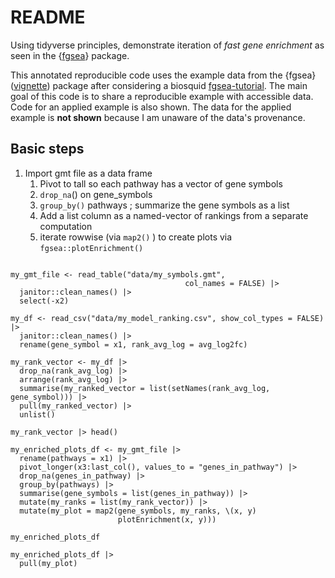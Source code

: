 # README

<!-- badges: start -->

<!-- badges: end -->

Using tidyverse principles, demonstrate iteration of *fast gene enrichment* as seen in the {[fgsea](https://bioconductor.org/packages/release/bioc/html/fgsea.html)} package.

This annotated reproducible code uses the example data from the {fgsea} ([vignette](https://bioconductor.org/packages/release/bioc/vignettes/fgsea/inst/doc/fgsea-tutorial.html)) package after considering a biosquid [fgsea-tutorial](https://biostatsquid.com/fgsea-tutorial-gsea/). The main goal of this code is to share a reproducible example with accessible data. Code for an applied example is also shown. The data for the applied example is **not shown** because I am unaware of the data's provenance.

## Basic steps

1.  Import gmt file as a data frame
    1.  Pivot to tall so each pathway has a vector of gene symbols
    2.  `drop_na`() on gene_symbols
    3.  `group_by()` pathways ; summarize the gene symbols as a list
    4.  Add a list column as a named-vector of rankings from a separate computation
    5.  iterate rowwise (via `map2()` ) to create plots via `fgsea::plotEnrichment()`

```{# basic outline below}

my_gmt_file <- read_table("data/my_symbols.gmt", 
                                       col_names = FALSE) |> 
  janitor::clean_names() |> 
  select(-x2) 

my_df <- read_csv("data/my_model_ranking.csv", show_col_types = FALSE) |> 
  janitor::clean_names() |> 
  rename(gene_symbol = x1, rank_avg_log = avg_log2fc) 

my_rank_vector <- my_df |> 
  drop_na(rank_avg_log) |>
  arrange(rank_avg_log) |> 
  summarise(my_ranked_vector = list(setNames(rank_avg_log, gene_symbol))) |> 
  pull(my_ranked_vector) |> 
  unlist()

my_rank_vector |> head()

my_enriched_plots_df <- my_gmt_file |> 
  rename(pathways = x1) |> 
  pivot_longer(x3:last_col(), values_to = "genes_in_pathway") |> 
  drop_na(genes_in_pathway) |> 
  group_by(pathways) |> 
  summarise(gene_symbols = list(genes_in_pathway)) |> 
  mutate(my_ranks = list(my_rank_vector)) |> 
  mutate(my_plot = map2(gene_symbols, my_ranks, \(x, y) 
                        plotEnrichment(x, y)))

my_enriched_plots_df

my_enriched_plots_df |> 
  pull(my_plot)
```
